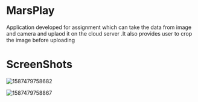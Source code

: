 # MarsPlay

Application developed for assignment which can take the data from image and camera and uplaod it on the cloud server .It also provides user to crop the image before uploading 

# ScreenShots

![1587479758682](https://user-images.githubusercontent.com/26081164/79879465-53e1c380-840c-11ea-8722-f09e16198fce.JPEG)


![1587479758867](https://user-images.githubusercontent.com/26081164/79879647-973c3200-840c-11ea-8f7f-5751f75c1988.JPEG)
